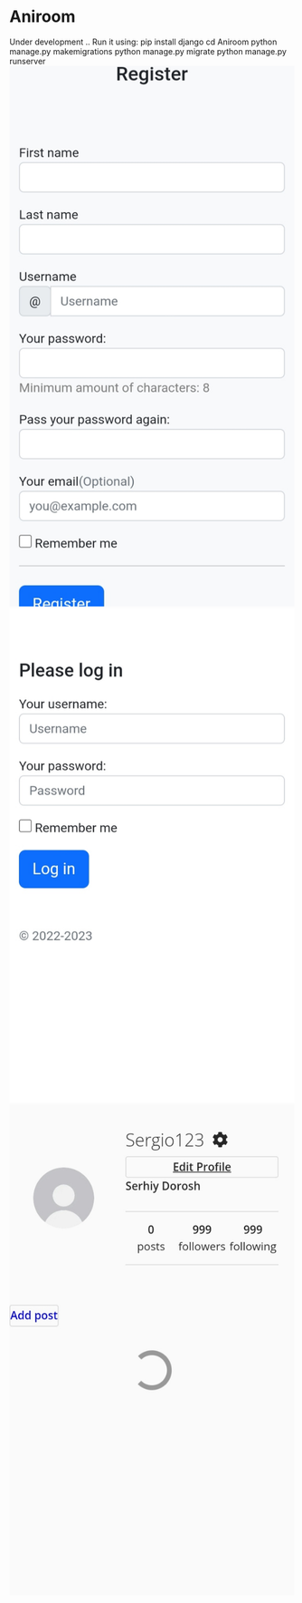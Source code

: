 # Aniroom
Under development ..
Run it using:
pip install django
cd Aniroom
python manage.py makemigrations
python manage.py migrate
python manage.py runserver
![My Image](Images_of_site/1673987004934.jpg)
![My Image2](Images_of_site/1673987004928.jpg)
![My Image3](Images_of_site/1673987004921.jpg)
